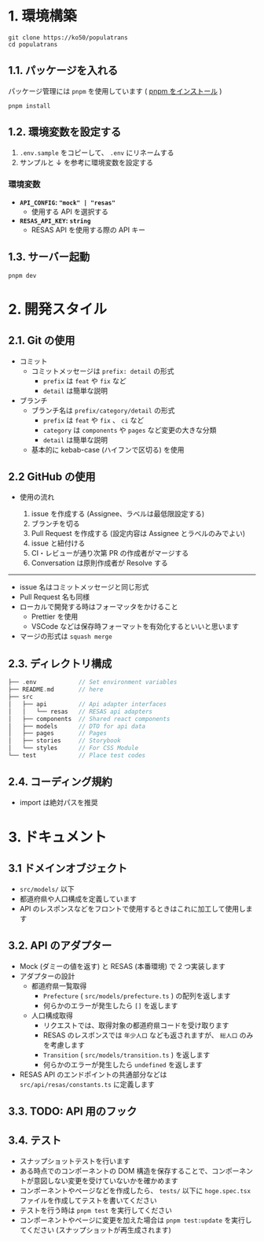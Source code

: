 # 1. **環境構築**

```
git clone https://ko50/populatrans
cd populatrans
```

## 1.1. **パッケージを入れる**

パッケージ管理には `pnpm` を使用しています
( [pnpm をインストール](https://pnpm.io/installation) )

```
pnpm install
```

## 1.2. **環境変数を設定する**

1. `.env.sample` をコピーして、 `.env` にリネームする
1. サンプルと ↓ を参考に環境変数を設定する

### 環境変数

- **`API_CONFIG`: `"mock" | "resas"`**
  - 使用する API を選択する
- **`RESAS_API_KEY`: `string`**
  - RESAS API を使用する際の API キー

## 1.3. **サーバー起動**

```
pnpm dev
```

# 2. **開発スタイル**

## 2.1. **Git の使用**

- コミット
  - コミットメッセージは `prefix: detail` の形式
    - `prefix` は `feat` や `fix` など
    - `detail` は簡単な説明
- ブランチ
  - ブランチ名は `prefix/category/detail` の形式
    - `prefix` は `feat` や `fix` 、 `ci` など
    - `category` は `components` や `pages` など変更の大きな分類
    - `detail` は簡単な説明
  - 基本的に kebab-case (ハイフンで区切る) を使用

## 2.2 **GitHub の使用**

- 使用の流れ

  1. issue を作成する (Assignee、ラベルは最低限設定する)
  1. ブランチを切る
  1. Pull Request を作成する (設定内容は Assignee とラベルのみでよい)
  1. issue と紐付ける
  1. CI・レビューが通り次第 PR の作成者がマージする
  1. Conversation は原則作成者が Resolve する

---

- issue 名はコミットメッセージと同じ形式
- Pull Request 名も同様
- ローカルで開発する時はフォーマッタをかけること
  - Prettier を使用
  - VSCode などは保存時フォーマットを有効化するといいと思います
- マージの形式は `squash merge`

## 2.3. **ディレクトリ構成**

```c
├── .env            // Set environment variables
├── README.md       // here
├── src
│   ├── api         // Api adapter interfaces
│   │   └── resas   // RESAS api adapters
│   ├── components  // Shared react components
│   ├── models      // DTO for api data
│   ├── pages       // Pages
│   ├── stories     // Storybook
│   └── styles      // For CSS Module
└── test            // Place test codes
```

## 2.4. コーディング規約

- import は絶対パスを推奨

# 3. ドキュメント

## 3.1 ドメインオブジェクト

- `src/models/` 以下
- 都道府県や人口構成を定義しています
- API のレスポンスなどをフロントで使用するときはこれに加工して使用します

## 3.2. API のアダプター

- Mock (ダミーの値を返す) と RESAS (本番環境) で 2 つ実装します
- アダプターの設計
  - 都道府県一覧取得
    - `Prefecture` ( `src/models/prefecture.ts` ) の配列を返します
    - 何らかのエラーが発生したら `[]` を返します
  - 人口構成取得
    - リクエストでは、取得対象の都道府県コードを受け取ります
    - RESAS のレスポンスでは `年少人口` なども返されますが、 `総人口` のみを考慮します
    - `Transition` ( `src/models/transition.ts` ) を返します
    - 何らかのエラーが発生したら `undefined` を返します
- RESAS API のエンドポイントの共通部分などは `src/api/resas/constants.ts` に定義します

## 3.3. TODO: API 用のフック

## 3.4. テスト

- スナップショットテストを行います
- ある時点でのコンポーネントの DOM 構造を保存することで、コンポーネントが意図しない変更を受けていないかを確かめます
- コンポーネントやページなどを作成したら、 `tests/` 以下に `hoge.spec.tsx` ファイルを作成してテストを書いてください
- テストを行う時は `pnpm test` を実行してください
- コンポーネントやページに変更を加えた場合は `pnpm test:update` を実行してください (スナップショットが再生成されます)
